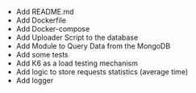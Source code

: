 - Add README.md
- Add Dockerfile
- Add Docker-compose
- Add Uploader Script to the database
- Add Module to Query Data from the MongoDB
- Add some tests
- Add K6 as a load testing mechanism
- Add logic to store requests statistics (average time)
- Add logger